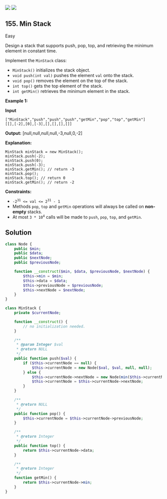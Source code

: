 [![](https://img.shields.io/github/stars/LeetCode-in-Php/LeetCode-in-Php?label=Stars&style=flat-square)](https://github.com/LeetCode-in-Php/LeetCode-in-Php)
[![](https://img.shields.io/github/forks/LeetCode-in-Php/LeetCode-in-Php?label=Fork%20me%20on%20GitHub%20&style=flat-square)](https://github.com/LeetCode-in-Php/LeetCode-in-Php/fork)

## 155\. Min Stack

Easy

Design a stack that supports push, pop, top, and retrieving the minimum element in constant time.

Implement the `MinStack` class:

*   `MinStack()` initializes the stack object.
*   `void push(int val)` pushes the element `val` onto the stack.
*   `void pop()` removes the element on the top of the stack.
*   `int top()` gets the top element of the stack.
*   `int getMin()` retrieves the minimum element in the stack.

**Example 1:**

**Input**

    ["MinStack","push","push","push","getMin","pop","top","getMin"]
    [[],[-2],[0],[-3],[],[],[],[]]

**Output:** [null,null,null,null,-3,null,0,-2]

**Explanation:**

    MinStack minStack = new MinStack();
    minStack.push(-2);
    minStack.push(0);
    minStack.push(-3);
    minStack.getMin(); // return -3
    minStack.pop();
    minStack.top(); // return 0
    minStack.getMin(); // return -2 

**Constraints:**

*   <code>-2<sup>31</sup> <= val <= 2<sup>31</sup> - 1</code>
*   Methods `pop`, `top` and `getMin` operations will always be called on **non-empty** stacks.
*   At most <code>3 * 10<sup>4</sup></code> calls will be made to `push`, `pop`, `top`, and `getMin`.

## Solution

```php
class Node {
    public $min;
    public $data;
    public $nextNode;
    public $previousNode;

    function __construct($min, $data, $previousNode, $nextNode) {
        $this->min = $min;
        $this->data = $data;
        $this->previousNode = $previousNode;
        $this->nextNode = $nextNode;
    }
}

class MinStack {
    private $currentNode;

    function __construct() {
        // no initialization needed.
    }

    /**
     * @param Integer $val
     * @return NULL
     */
    public function push($val) {
        if ($this->currentNode == null) {
            $this->currentNode = new Node($val, $val, null, null);
        } else {
            $this->currentNode->nextNode = new Node(min($this->currentNode->min, $val), $val, $this->currentNode, null);
            $this->currentNode = $this->currentNode->nextNode;
        }
    }

    /**
     * @return NULL
     */
    public function pop() {
        $this->currentNode = $this->currentNode->previousNode;
    }

    /**
     * @return Integer
     */
    public function top() {
        return $this->currentNode->data;
    }

    /**
     * @return Integer
     */
    function getMin() {
        return $this->currentNode->min;
    }
}
```